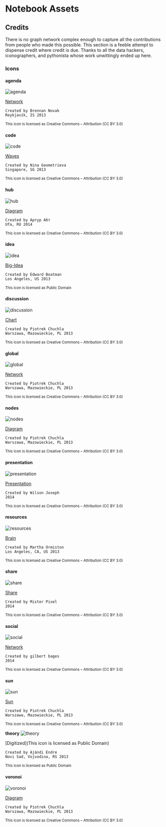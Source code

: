 
# Notebook Assets

## Credits

There is no graph network complex enough to capture all the
contributions from people who made this possible. This section
is a feeble attempt to dispense credit where credit is due. Thanks to
all the data hackers, iconographers, and pythonista whose work
unwittingly ended up here.

### Icons

#### **agenda**
![agenda](http://drostehk.github.io/notebook-assets/agenda.png)

[Network](http://thenounproject.com/term/network/21266/#_=_)

    Created by Brennan Novak
    Reykjavík, IS 2013
<sub>This icon is licensed as Creative Commons – Attribution (CC BY 3.0)</sub>


#### **code**
![code](http://drostehk.github.io/notebook-assets/code.png)

[Waves](http://thenounproject.com/term/waves/37421/)

    Created by Nina Geometrieva
    Singapore, SG 2013
<sub>This icon is licensed as Creative Commons – Attribution (CC BY 3.0)</sub>


#### **hub**
![hub](http://drostehk.github.io/notebook-assets/hub.png)

[Diagram](http://thenounproject.com/term/diagram/37720/) 

    Created by Артур Абт
    Ufa, RU 2014
<sub>This icon is licensed as Creative Commons – Attribution (CC BY 3.0)</sub>


#### **idea**
![idea](http://drostehk.github.io/notebook-assets/idea.png)

[Big-Idea](http://thenounproject.com/term/big-idea/13679/) 

    Created by Edward Boatman
    Los Angeles, US 2013
<sub>This icon is licensed as Public Domain</sub>


#### **discussion**
![discussion](http://drostehk.github.io/notebook-assets/discussion.png)

[Chart](http://thenounproject.com/term/chart/21538/)

    Created by Piotrek Chuchla
    Warszawa, Mazowieckie, PL 2013
<sub>This icon is licensed as Creative Commons – Attribution (CC BY 3.0)</sub>


#### **global**
![global](http://drostehk.github.io/notebook-assets/global.png)

[Network](http://thenounproject.com/term/network/21549/) 

    Created by Piotrek Chuchla
    Warszawa, Mazowieckie, PL 2013
<sub>This icon is licensed as Creative Commons – Attribution (CC BY 3.0)</sub>


#### **nodes**
![nodes](http://drostehk.github.io/notebook-assets/nodes.png)

[Diagram](http://thenounproject.com/term/diagram/21548/) 

    Created by Piotrek Chuchla
    Warszawa, Mazowieckie, PL 2013
<sub>This icon is licensed as Creative Commons – Attribution (CC BY 3.0)</sub>


#### **presentation**
![presentation](http://drostehk.github.io/notebook-assets/presentation.png)

[Presentation](http://thenounproject.com/term/presentation/41409/)

    Created by Wilson Joseph
    2014
<sub>This icon is licensed as Creative Commons – Attribution (CC BY 3.0)</sub>


#### **resources**
![resources](http://drostehk.github.io/notebook-assets/resources.png)

[Brain](http://thenounproject.com/term/brain/14956/)

    Created by Martha Ormiston
    Los Angeles, CA, US 2013
<sub>This icon is licensed as Creative Commons – Attribution (CC BY 3.0)</sub>


#### **share**
![share](http://drostehk.github.io/notebook-assets/share.png)

[Share](http://thenounproject.com/term/share/33023/)

    Created by Mister Pixel
    2014
<sub>This icon is licensed as Creative Commons – Attribution (CC BY 3.0)</sub>


#### **social**
![social](http://drostehk.github.io/notebook-assets/social.png)

[Network](http://thenounproject.com/term/network/54119/)

    Created by gilbert bages
    2014
<sub>This icon is licensed as Creative Commons – Attribution (CC BY 3.0)</sub>


#### **sun**
![sun](http://drostehk.github.io/notebook-assets/sun.png)

[Sun](http://thenounproject.com/term/sun/21536/)

    Created by Piotrek Chuchla
    Warszawa, Mazowieckie, PL 2013
<sub>This icon is licensed as Creative Commons – Attribution (CC BY 3.0)</sub>


**theory**
![theory](http://drostehk.github.io/notebook-assets/theory.png)

[Digitized](This icon is licensed as Public Domain)

    Created by Ajándi Endre
    Novi Sad, Vojvodina, RS 2013
<sub>This icon is licensed as Public Domain</sub>

#### **voronoi**
![voronoi](http://drostehk.github.io/notebook-assets/voronoi.png)

[Diagram](http://thenounproject.com/term/diagram/21547/) 

    Created by Piotrek Chuchla
    Warszawa, Mazowieckie, PL 2013
<sub>This icon is licensed as Creative Commons – Attribution (CC BY 3.0)</sub>


